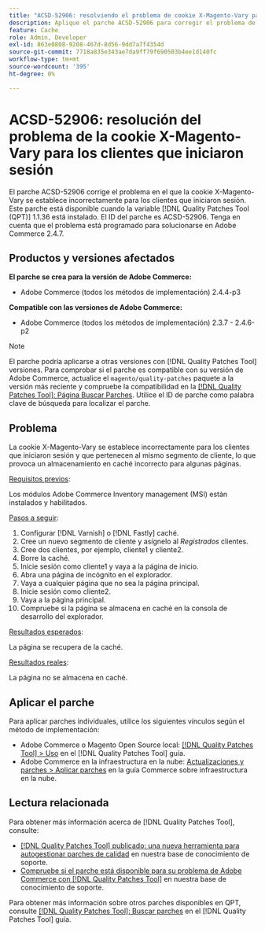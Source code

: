 ```yaml
---
title: "ACSD-52906: resolviendo el problema de cookie X-Magento-Vary para el almacenamiento en caché de clientes que iniciaron sesión"
description: Aplique el parche ACSD-52906 para corregir el problema de Adobe Commerce en el que la cookie X-Magento-Vary se establece incorrectamente para los clientes que iniciaron sesión.
feature: Cache
role: Admin, Developer
exl-id: 863e0808-9208-467d-8d56-9dd7a7f4354d
source-git-commit: 7718a835e343ae7da9ff79f690503b4ee1d140fc
workflow-type: tm+mt
source-wordcount: '395'
ht-degree: 0%

---
```


# ACSD-52906: resolución del problema de la cookie X-Magento-Vary para los clientes que iniciaron sesión

El parche ACSD-52906 corrige el problema en el que la cookie X-Magento-Vary se establece incorrectamente para los clientes que iniciaron sesión. Este parche está disponible cuando la variable [!DNL Quality Patches Tool (QPT)] 1.1.36 está instalado. El ID del parche es ACSD-52906. Tenga en cuenta que el problema está programado para solucionarse en Adobe Commerce 2.4.7.

## Productos y versiones afectados

**El parche se crea para la versión de Adobe Commerce:**

* Adobe Commerce (todos los métodos de implementación) 2.4.4-p3

**Compatible con las versiones de Adobe Commerce:**

* Adobe Commerce (todos los métodos de implementación) 2.3.7 - 2.4.6-p2

>[!NOTE]
>
>El parche podría aplicarse a otras versiones con [!DNL Quality Patches Tool] versiones. Para comprobar si el parche es compatible con su versión de Adobe Commerce, actualice el `magento/quality-patches` paquete a la versión más reciente y compruebe la compatibilidad en la [[!DNL Quality Patches Tool]: Página Buscar Parches](https://experienceleague.adobe.com/tools/commerce-quality-patches/index.html). Utilice el ID de parche como palabra clave de búsqueda para localizar el parche.

## Problema

La cookie X-Magento-Vary se establece incorrectamente para los clientes que iniciaron sesión y que pertenecen al mismo segmento de cliente, lo que provoca un almacenamiento en caché incorrecto para algunas páginas.

<u>Requisitos previos</u>:

Los módulos Adobe Commerce Inventory management (MSI) están instalados y habilitados.

<u>Pasos a seguir</u>:

1. Configurar [!DNL Varnish] o [!DNL Fastly] caché.
1. Cree un nuevo segmento de cliente y asígnelo al *Registrados* clientes.
1. Cree dos clientes, por ejemplo, cliente1 y cliente2.
1. Borre la caché.
1. Inicie sesión como cliente1 y vaya a la página de inicio.
1. Abra una página de incógnito en el explorador.
1. Vaya a cualquier página que no sea la página principal.
1. Inicie sesión como cliente2.
1. Vaya a la página principal.
1. Compruebe si la página se almacena en caché en la consola de desarrollo del explorador.

<u>Resultados esperados</u>:

La página se recupera de la caché.

<u>Resultados reales</u>:

La página no se almacena en caché.

## Aplicar el parche

Para aplicar parches individuales, utilice los siguientes vínculos según el método de implementación:

* Adobe Commerce o Magento Open Source local: [[!DNL Quality Patches Tool] > Uso](https://experienceleague.adobe.com/docs/commerce-operations/tools/quality-patches-tool/usage.html) en el [!DNL Quality Patches Tool] guía.
* Adobe Commerce en la infraestructura en la nube: [Actualizaciones y parches > Aplicar parches](https://experienceleague.adobe.com/docs/commerce-cloud-service/user-guide/develop/upgrade/apply-patches.html) en la guía Commerce sobre infraestructura en la nube.

## Lectura relacionada

Para obtener más información acerca de [!DNL Quality Patches Tool], consulte:

* [[!DNL Quality Patches Tool] publicado: una nueva herramienta para autogestionar parches de calidad](/help/announcements/adobe-commerce-announcements/magento-quality-patches-released-new-tool-to-self-serve-quality-patches.md) en nuestra base de conocimiento de soporte.
* [Compruebe si el parche está disponible para su problema de Adobe Commerce con [!DNL Quality Patches Tool]](/help/support-tools/patches-available-in-qpt-tool/check-patch-for-magento-issue-with-magento-quality-patches.md) en nuestra base de conocimiento de soporte.

Para obtener más información sobre otros parches disponibles en QPT, consulte [[!DNL Quality Patches Tool]: Buscar parches](https://experienceleague.adobe.com/tools/commerce-quality-patches/index.html) en el [!DNL Quality Patches Tool] guía.
